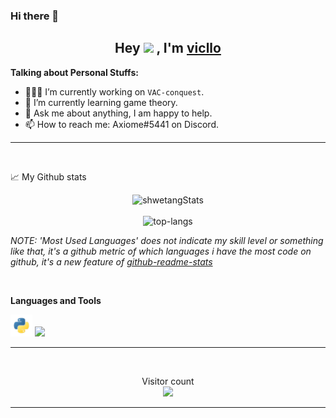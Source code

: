 ### Hi there 👋

<h2 align="center">Hey <img src="https://media.giphy.com/media/hvRJCLFzcasrR4ia7z/giphy.gif" width="25px"> , I'm <a href="https://shwetang550.github.io/profile/">vicllo</a></h2>


**Talking about Personal Stuffs:**

- 👨🏽‍💻  I’m currently working on `VAC-conquest`.
- 🌱  I’m currently learning game theory. 
- 💬  Ask me about anything, I am happy to help.
- 📫  How to reach me: Axiome#5441 on Discord.

***

 <br>

📈 My Github stats <br />
<p align="center">
  <img src="https://github-readme-stats.vercel.app/api?username=vicllo&theme=dark&show_icons=true" alt="shwetangStats" />  
  <br />
  <br />
  <img src="https://github-readme-stats.vercel.app/api/top-langs/?username=vicllo&layout=compact&theme=dark" alt="top-langs" />
</p>

*NOTE: 'Most Used Languages' does not indicate my skill level or something like that, it's a github metric of which languages i have the most code on github, it's a new feature of [github-readme-stats](https://github.com/anuraghazra/github-readme-stats)*

<br>

**Languages and Tools**

<code><img height="35rem" src="https://raw.githubusercontent.com/github/explore/80688e429a7d4ef2fca1e82350fe8e3517d3494d/topics/python/python.png"></code>
<code><img height="35rem" src="https://avatars.githubusercontent.com/u/667583?s=200&v=4"></code>
***

<br />

<p align="center"> 
  Visitor count<br>
  <img src="https://profile-counter.glitch.me/vicllo/count.svg" />
</p>

-----

<!--
**vicllo/vicllo** is a ✨ _special_ ✨ repository because its `README.md` (this file) appears on your GitHub profile.

Here are some ideas to get you started:

- 🔭 I’m currently working on ...
- 🌱 I’m currently learning ...
- 👯 I’m looking to collaborate on ...
- 🤔 I’m looking for help with ...
- 💬 Ask me about ...
- 📫 How to reach me: ...
- 😄 Pronouns: ...
- ⚡ Fun fact: ...
-->
